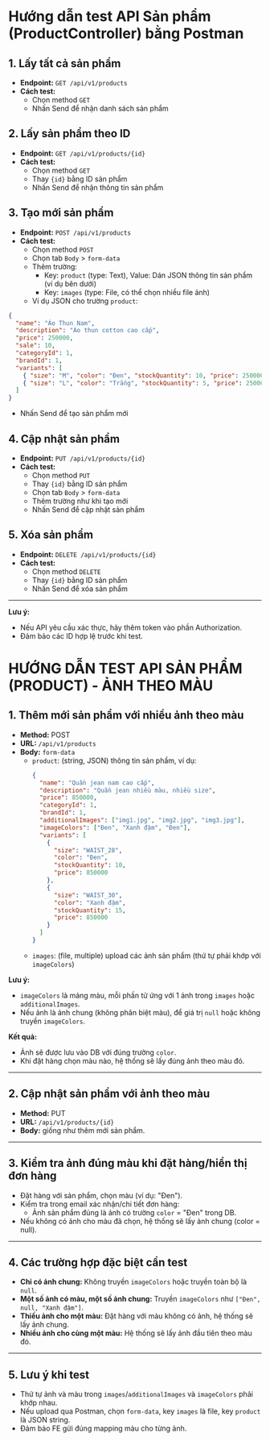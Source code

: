 # Hướng dẫn test API Sản phẩm (ProductController) bằng Postman

## 1. Lấy tất cả sản phẩm

- **Endpoint:** `GET /api/v1/products`
- **Cách test:**
  - Chọn method `GET`
  - Nhấn Send để nhận danh sách sản phẩm

## 2. Lấy sản phẩm theo ID

- **Endpoint:** `GET /api/v1/products/{id}`
- **Cách test:**
  - Chọn method `GET`
  - Thay `{id}` bằng ID sản phẩm
  - Nhấn Send để nhận thông tin sản phẩm

## 3. Tạo mới sản phẩm

- **Endpoint:** `POST /api/v1/products`
- **Cách test:**
  - Chọn method `POST`
  - Chọn tab `Body` > `form-data`
  - Thêm trường:
    - Key: `product` (type: Text), Value: Dán JSON thông tin sản phẩm (ví dụ bên dưới)
    - Key: `images` (type: File, có thể chọn nhiều file ảnh)
  - Ví dụ JSON cho trường `product`:

```json
{
  "name": "Áo Thun Nam",
  "description": "Áo thun cotton cao cấp",
  "price": 250000,
  "sale": 10,
  "categoryId": 1,
  "brandId": 1,
  "variants": [
    { "size": "M", "color": "Đen", "stockQuantity": 10, "price": 250000 },
    { "size": "L", "color": "Trắng", "stockQuantity": 5, "price": 250000 }
  ]
}
```

- Nhấn Send để tạo sản phẩm mới

## 4. Cập nhật sản phẩm

- **Endpoint:** `PUT /api/v1/products/{id}`
- **Cách test:**
  - Chọn method `PUT`
  - Thay `{id}` bằng ID sản phẩm
  - Chọn tab `Body` > `form-data`
  - Thêm trường như khi tạo mới
  - Nhấn Send để cập nhật sản phẩm

## 5. Xóa sản phẩm

- **Endpoint:** `DELETE /api/v1/products/{id}`
- **Cách test:**
  - Chọn method `DELETE`
  - Thay `{id}` bằng ID sản phẩm
  - Nhấn Send để xóa sản phẩm

---

**Lưu ý:**

- Nếu API yêu cầu xác thực, hãy thêm token vào phần Authorization.
- Đảm bảo các ID hợp lệ trước khi test.

# HƯỚNG DẪN TEST API SẢN PHẨM (PRODUCT) - ẢNH THEO MÀU

## 1. Thêm mới sản phẩm với nhiều ảnh theo màu

- **Method:** POST
- **URL:** `/api/v1/products`
- **Body:** `form-data`
  - `product`: (string, JSON) thông tin sản phẩm, ví dụ:
    ```json
    {
      "name": "Quần jean nam cao cấp",
      "description": "Quần jean nhiều màu, nhiều size",
      "price": 850000,
      "categoryId": 1,
      "brandId": 1,
      "additionalImages": ["img1.jpg", "img2.jpg", "img3.jpg"],
      "imageColors": ["Đen", "Xanh đậm", "Đen"],
      "variants": [
        {
          "size": "WAIST_28",
          "color": "Đen",
          "stockQuantity": 10,
          "price": 850000
        },
        {
          "size": "WAIST_30",
          "color": "Xanh đậm",
          "stockQuantity": 15,
          "price": 850000
        }
      ]
    }
    ```
  - `images`: (file, multiple) upload các ảnh sản phẩm (thứ tự phải khớp với `imageColors`)

**Lưu ý:**

- `imageColors` là mảng màu, mỗi phần tử ứng với 1 ảnh trong `images` hoặc `additionalImages`.
- Nếu ảnh là ảnh chung (không phân biệt màu), để giá trị `null` hoặc không truyền `imageColors`.

**Kết quả:**

- Ảnh sẽ được lưu vào DB với đúng trường `color`.
- Khi đặt hàng chọn màu nào, hệ thống sẽ lấy đúng ảnh theo màu đó.

---

## 2. Cập nhật sản phẩm với ảnh theo màu

- **Method:** PUT
- **URL:** `/api/v1/products/{id}`
- **Body:** giống như thêm mới sản phẩm.

---

## 3. Kiểm tra ảnh đúng màu khi đặt hàng/hiển thị đơn hàng

- Đặt hàng với sản phẩm, chọn màu (ví dụ: "Đen").
- Kiểm tra trong email xác nhận/chi tiết đơn hàng:
  - Ảnh sản phẩm đúng là ảnh có trường `color` = "Đen" trong DB.
- Nếu không có ảnh cho màu đã chọn, hệ thống sẽ lấy ảnh chung (color = null).

---

## 4. Các trường hợp đặc biệt cần test

- **Chỉ có ảnh chung:** Không truyền `imageColors` hoặc truyền toàn bộ là `null`.
- **Một số ảnh có màu, một số ảnh chung:** Truyền `imageColors` như `["Đen", null, "Xanh đậm"]`.
- **Thiếu ảnh cho một màu:** Đặt hàng với màu không có ảnh, hệ thống sẽ lấy ảnh chung.
- **Nhiều ảnh cho cùng một màu:** Hệ thống sẽ lấy ảnh đầu tiên theo màu đó.

---

## 5. Lưu ý khi test

- Thứ tự ảnh và màu trong `images`/`additionalImages` và `imageColors` phải khớp nhau.
- Nếu upload qua Postman, chọn `form-data`, key `images` là file, key `product` là JSON string.
- Đảm bảo FE gửi đúng mapping màu cho từng ảnh.
